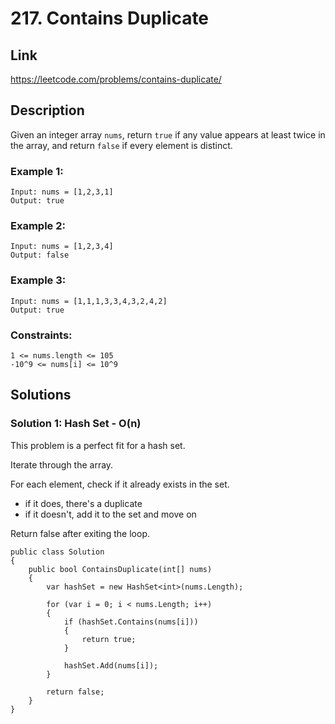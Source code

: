 # 217. Contains Duplicate

## Link
https://leetcode.com/problems/contains-duplicate/

## Description

Given an integer array `nums`, return `true` if any value appears at least twice in the array, and return `false` if every element is distinct.

### Example 1:
```
Input: nums = [1,2,3,1]
Output: true
```

### Example 2:
```
Input: nums = [1,2,3,4]
Output: false
```

### Example 3:
```
Input: nums = [1,1,1,3,3,4,3,2,4,2]
Output: true
```
 
### Constraints:
```
1 <= nums.length <= 105
-10^9 <= nums[i] <= 10^9
```

## Solutions

### Solution 1: Hash Set - O(n)

This problem is a perfect fit for a hash set. 

Iterate through the array. 

For each element, check if it already exists in the set. 
- if it does, there's a duplicate 
- if it doesn't, add it to the set and move on

Return false after exiting the loop.

```
public class Solution 
{
    public bool ContainsDuplicate(int[] nums) 
    {
        var hashSet = new HashSet<int>(nums.Length);
        
        for (var i = 0; i < nums.Length; i++)
        {
            if (hashSet.Contains(nums[i]))
            {
                return true;
            }

            hashSet.Add(nums[i]);
        }

        return false;
    }
}
```